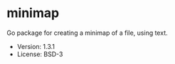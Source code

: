 # minimap

Go package for creating a minimap of a file, using text.

* Version: 1.3.1
* License: BSD-3
